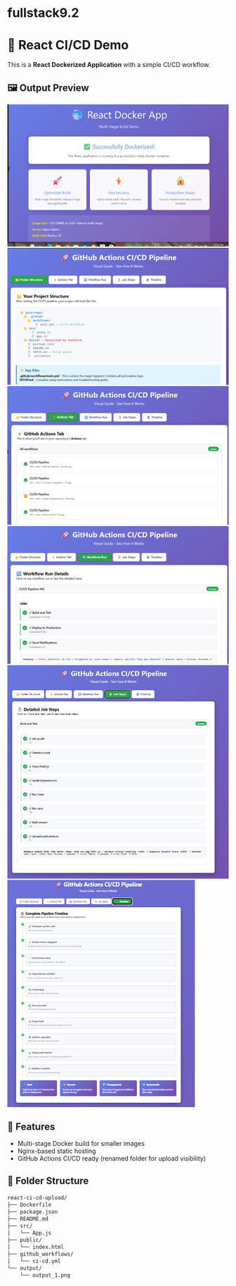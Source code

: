 # fullstack9.2
# 🐳 React CI/CD Demo

This is a **React Dockerized Application** with a simple CI/CD workflow.

## 🖼️ Output Preview

![Description of image](https://github.com/ankit-156/Set-Up-CI-CD-Pipeline-using-GitHub-Actions/raw/main/output/output_1.png)
![Description of image](https://github.com/ankit-156/Set-Up-CI-CD-Pipeline-using-GitHub-Actions/blob/main/output/output_2.png)
![Description of image](https://github.com/ankit-156/Set-Up-CI-CD-Pipeline-using-GitHub-Actions/raw/main/output/output_3.png)
![Description of image](https://github.com/ankit-156/Set-Up-CI-CD-Pipeline-using-GitHub-Actions/blob/main/output/output_4.png)
![Description of image](https://github.com/ankit-156/Set-Up-CI-CD-Pipeline-using-GitHub-Actions/blob/main/output/output_5.png)
![Description of image](https://github.com/ankit-156/Set-Up-CI-CD-Pipeline-using-GitHub-Actions/blob/main/output/output_6.png)

## 🚀 Features
- Multi-stage Docker build for smaller images  
- Nginx-based static hosting  
- GitHub Actions CI/CD ready (renamed folder for upload visibility)

## 🧠 Folder Structure
```
react-ci-cd-upload/
├── Dockerfile
├── package.json
├── README.md
├── src/
│   └── App.js
├── public/
│   └── index.html
├── github_workflows/
│   └── ci-cd.yml
└── output/
    └── output_1.png
```




